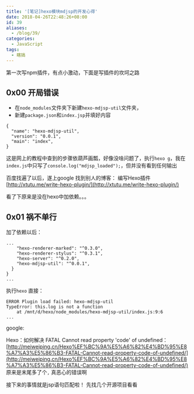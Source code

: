 ```yaml
---
title: '[笔记]hexo模块mdjsp的开发心得'
date: 2018-04-26T22:48:26+08:00
id: 39
aliases:
  - /blog/39/
categories:
  - JavaScript
tags:
  - 瞎搞
---
```


第一次写npm插件，有点小激动，下面是写插件的坎坷之路

## 0x00 开局错误
- 在`node_modules`文件夹下新建`hexo-mdjsp-util`文件夹，
- 新建`package.json`和`index.jsp`并填好内容
```
{
  "name": "hexo-mdjsp-util",
  "version": "0.0.1",
  "main": "index",
}
```
这是网上的教程中查到的步骤依葫芦画瓢，好像没啥问题了，执行`hexo g`，我在`index.js`中只写了`console.log("mdjsp_loaded");`，但并没有看到任何输出

百度找遍了以后，遂上google
找到别人的博客：
编写Hexo插件
[http://xtutu.me/write-hexo-plugin/](http://xtutu.me/write-hexo-plugin/)

看了下原来是没在hexo中加依赖。。。


## 0x01 祸不单行
加了依赖以后：
```
...
    "hexo-renderer-marked": "^0.3.0",
    "hexo-renderer-stylus": "^0.3.1",
    "hexo-server": "^0.2.0",
    "hexo-mdjsp-util": "^0.0.1",
  }
}
...
```
执行`hexo`
直接：
```
ERROR Plugin load failed: hexo-mdjsp-util
TypeError: this.log is not a function
    at /mnt/d/hexo/node_modules/hexo-mdjsp-util/index.js:9:6
...
```
google:

Hexo：如何解决 FATAL Cannot read property 'code' of undefined：
[http://meiweiping.cn/Hexo%EF%BC%9A%E5%A6%82%E4%BD%95%E8%A7%A3%E5%86%B3-FATAL-Cannot-read-property-code-of-undefined/](http://meiweiping.cn/Hexo%EF%BC%9A%E5%A6%82%E4%BD%95%E8%A7%A3%E5%86%B3-FATAL-Cannot-read-property-code-of-undefined/)
原来是末尾多了个`,`
真恶心的错误啊


接下来的事情就是jsp语句匹配啦！
先找几个开源项目看看


